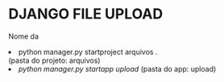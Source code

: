 # DJANGO FILE UPLOAD

Nome da 
<li>python manager.py startproject arquivos .</li> (pasta do projeto: arquivos)
<li><em>python manager.py startapp upload</em> (pasta do app: upload)



